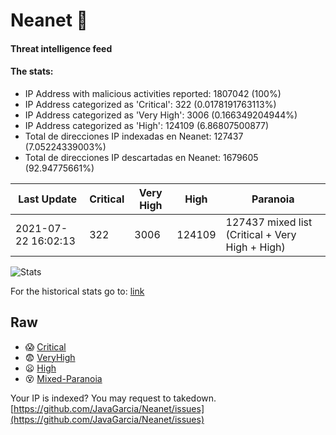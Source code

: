 # Neanet :hocho:
#### Threat intelligence feed
#### The stats:

- IP Address with malicious activities reported: 1807042 (100%)
- IP Address categorized as 'Critical':  322 (0.0178191763113%)
- IP Address categorized as 'Very High':  3006 (0.166349204944%)
- IP Address categorized as 'High':  124109 (6.86807500877)
- Total de direcciones IP indexadas en Neanet:  127437 (7.05224339003%)
- Total de direcciones IP descartadas en Neanet:  1679605 (92.94775661%)

| Last Update | Critical | Very High | High | Paranoia |
| --- | --- | --- | --- | --- |
| 2021-07-22 16:02:13 | 322 | 3006 | 124109 | 127437 mixed list (Critical + Very High + High)|

![Stats](https://docs.google.com/spreadsheets/d/e/2PACX-1vSnaNMIXVabIpDJjufMlzH7poXnshF3mgd8Is1g9ytUEzVsP5my4Trn8f-xkoLLQ38xpL3HtmUexLo6/pubchart?oid=501124687&format=image)

For the historical stats go to: [link](/stats.csv)
## Raw
- :scream: [Critical](https://raw.githubusercontent.com/JavaGarcia/Neanet/master/blacklists/neanet_critical.txt)
- :fearful: [VeryHigh](https://raw.githubusercontent.com/JavaGarcia/Neanet/master/blacklists/neanet_veryHigh.txtt)
- :frowning: [High](https://raw.githubusercontent.com/JavaGarcia/Neanet/master/blacklists/neanet_high.txt)
- :dizzy_face: [Mixed-Paranoia](https://raw.githubusercontent.com/JavaGarcia/Neanet/master/blacklists/neanet_all.txt)


Your IP is indexed? You may request to takedown. [https://github.com/JavaGarcia/Neanet/issues](https://github.com/JavaGarcia/Neanet/issues)









































































































































































































































































































































































































































































































































































































































































































































































































































































































































































































































































































































































































































































































































































































































































































































































































































































































































































































































































































































































































































































































































































































































































































































































































































































































































































































































































































































































































































































































































































































































































































































































































































































































































































































































































































































































































































































































































































































































































































































































































































































































































































































































































































































































































































































































































































































































































































































































































































































































































































































































































































































































































































































































































































































































































































































































































































































































































































































































































































































































































































































































































































































































































































































































































































































































































































































































































































































































































































































































































































































































































































































































































































































































































































































































































































































































































































































































































































































































































































































